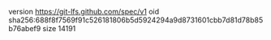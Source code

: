 version https://git-lfs.github.com/spec/v1
oid sha256:688f8f7569f91c526181806b5d5924294a9d8731601cbb7d81d78b85b76abef9
size 14191
